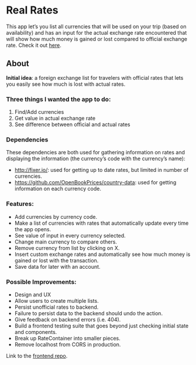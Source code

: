 # Real Rates
This app let’s you list all currencies that will be used on your trip (based on availability) and has an input for the actual exchange rate encountered that will show how much money is gained or lost compared to official exchange rate. Check it out [here](https://dist-cwvxoggxra.now.sh/#/).

## About
__Initial idea__: a foreign exchange list for travelers with official rates that lets you easily see how much is lost with actual rates.

### Three things I wanted the app to do:
1. Find/Add currencies
2. Get value in actual exchange rate
3. See difference between official and actual rates

### Dependencies
These dependencies are both used for gathering information on rates and displaying the information (the currency’s code with the currency’s name):
- <http://fixer.io/>: used for getting up to date rates, but limited in number of currencies.
- <https://github.com/OpenBookPrices/country-data>: used for getting information on each currency code.

### Features:
- Add currencies by currency code.
- Make a list of currencies with rates that automatically update every time the app opens.
- See value of input in every currency selected.
- Change main currency to compare others.
- Remove currency from list by clicking on X.
- Insert custom exchange rates and automatically see how much money is gained or lost with the transaction.
- Save data for later with an account.

### Possible Improvements:
- Design and UX
- Allow users to create multiple lists.
- Persist unofficial rates to backend.
- Failure to persist data to the backend should undo the action.
- Give feedback on backend errors (i.e. 404).
- Build a frontend testing suite that goes beyond just checking initial state and components.
- Break up RateContainer into smaller pieces.
- Remove localhost from CORS in production.

Link to the [frontend  repo](https://github.com/bgatelet/real-rates-react).
